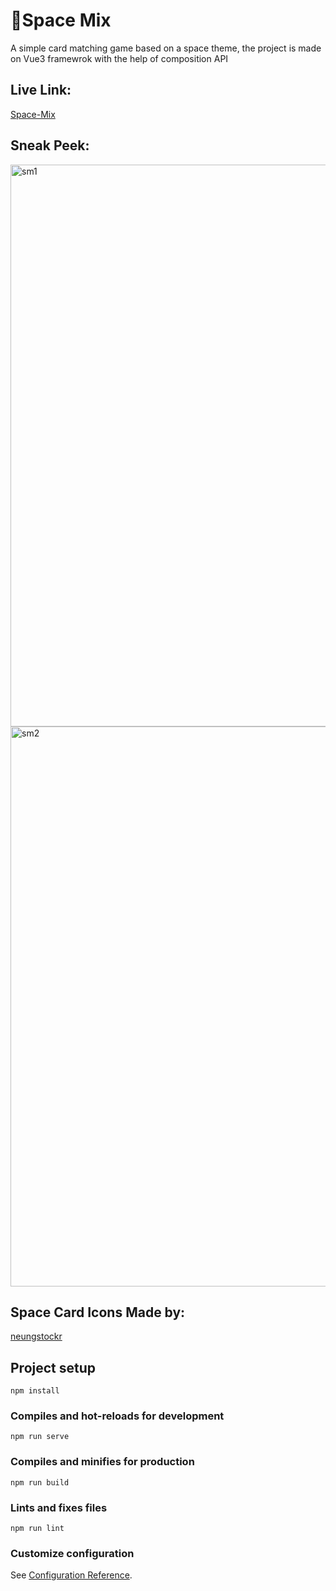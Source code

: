 # 🌠Space Mix
A simple card matching game based on a space theme, the project is made on Vue3 framewrok with the help of composition API

## Live Link:
[Space-Mix](https://6078307a3ccd3af39c360fdc--quirky-lovelace-ed58f6.netlify.app/#)

## Sneak Peek:
<img width="899" alt="sm1" src="https://user-images.githubusercontent.com/52378712/114870040-53102180-9e15-11eb-9f36-4cd3fcefc5af.png">
<img width="896" alt="sm2" src="https://user-images.githubusercontent.com/52378712/114870049-56a3a880-9e15-11eb-8871-577648c134a2.png">


## Space Card Icons Made by:
[neungstockr](https://www.flaticon.com/authors/neungstockr)

## Project setup
```
npm install
```

### Compiles and hot-reloads for development
```
npm run serve
```

### Compiles and minifies for production
```
npm run build
```

### Lints and fixes files
```
npm run lint
```

### Customize configuration
See [Configuration Reference](https://cli.vuejs.org/config/).
